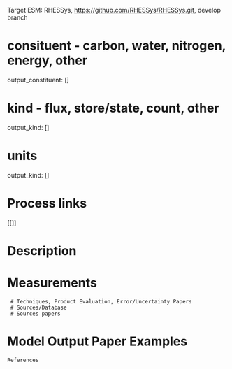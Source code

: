 
Target ESM: RHESSys, https://github.com/RHESSys/RHESSys.git, develop branch 


#  consituent  - carbon, water, nitrogen, energy, other
output_constituent: []

#  kind - flux, store/state, count, other
output_kind: []

#  units
output_kind: []


# Process links
[[]]
# Description

# Measurements
	 # Techniques, Product Evaluation, Error/Uncertainty Papers
	 # Sources/Database
	 # Sources papers
	
	
# Model Output Paper Examples
	References

	

